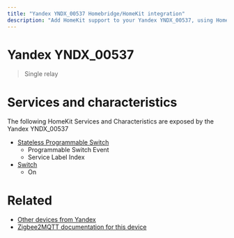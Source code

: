 ```yaml
---
title: "Yandex YNDX_00537 Homebridge/HomeKit integration"
description: "Add HomeKit support to your Yandex YNDX_00537, using Homebridge, Zigbee2MQTT and homebridge-z2m."
---
```

<!---
This file has been GENERATED using src/docgen/docgen.ts
DO NOT EDIT THIS FILE MANUALLY!
-->
# Yandex YNDX_00537
> Single relay


# Services and characteristics
The following HomeKit Services and Characteristics are exposed by
the Yandex YNDX_00537

* [Stateless Programmable Switch](../../action.md)
  * Programmable Switch Event
  * Service Label Index
* [Switch](../../switch.md)
  * On


# Related
* [Other devices from Yandex](../index.md#yandex)
* [Zigbee2MQTT documentation for this device](https://www.zigbee2mqtt.io/devices/YNDX_00537.html)